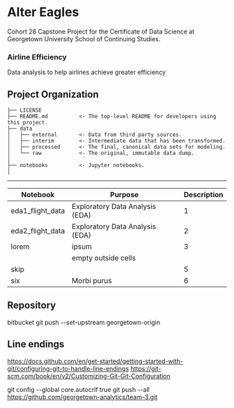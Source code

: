 # Alter Eagles 
Cohort 28 Capstone Project for the Certificate of Data Science at Georgetown University School of Continuing Studies.

### Airline Efficiency

Data analysis to help airlines achieve greater efficiency

Project Organization
------------

    ├── LICENSE
    ├── README.md          <- The top-level README for developers using this project.
    ├── data
    │   ├── external       <- Data from third party sources.
    │   ├── interim        <- Intermediate data that has been transformed.
    │   ├── processed      <- The final, canonical data sets for modeling.
    │   └── raw            <- The original, immutable data dump.
    │
    ├── notebooks          <- Jupyter notebooks. 
    │
    


--------

| Notebook         | Purpose                         | Description |
|------------------|---------------------------------|-------------|
| eda1_flight_data | Exploratory Data Analysis (EDA) | 1           |
| eda2_flight_data | Exploratory Data Analysis (EDA) | 2           |
| lorem            | ipsum                           | 3           |
|                  | empty outside cells             |             |
| skip             |                                 | 5           |
| six              | Morbi purus                     | 6           |



## Repository

bitbucket 
git push --set-upstream georgetown-origin

## Line endings
https://docs.github.com/en/get-started/getting-started-with-git/configuring-git-to-handle-line-endings
https://git-scm.com/book/en/v2/Customizing-Git-Git-Configuration

git config --global core.autocrlf true
git push --all https://github.com/georgetown-analytics/team-3.git